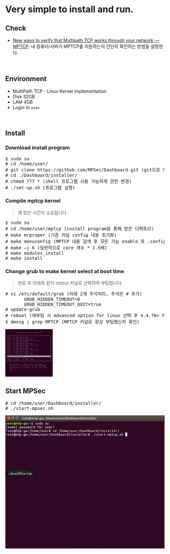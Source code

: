 # Very simple to install and run.

## Check

* [New ways to verify that Multipath TCP works through your network — MPTCP](http://blog.multipath-tcp.org/blog/html/2015/12/16/mptcp_tools.html): 내 컴퓨터/서버가 MPTCP를 지원하는지 간단히 확인하는 방법을 설명한다.



<br/>

## Environment

* MultiPath TCP - Linux Kernel implementation
* Disk 32GB
* LAM 4GB
* Login to `user`




<br/>

## Install

### Download install program

<pre>
$ sudo su
# cd /home/user/
# git clone https://github.com/MPSec/Dashboard.git (git으로 다운)
# cd ./Dashboard/installer/
# chmod 777 * (shell 프로그램 사용 가능하게 권한 변경)
# ./set-up.sh (프로그램 실행)
</pre>


### Compile mptcp kernel

> 꽤 많은 시간이 소요됩니다.

<pre>
$ sudo su
# cd /home/user/mptcp (install program을 통해 받은 디렉토리)
# make mrproper (기존 커널 config 내용 초기화)
# make menuconfig (MPTCP 내용 검색 후 모든 기능 enable 후 .config 파일에 저장)
# make –j 6 (일반적으로 core 개수 * 1.5배)
# make modules_install
# make install
</pre>

### Change grub to make kernel select at boot time

> 완료 후 아래와 같이 mptcp 커널로 선택하여 부팅합니다. 

<pre>
# vi /etc/default/grub (아래 2개 주석처리, 주석은 # 추가)
       GRUB_HIDDEN_TIMEOUT=0
       GRUB_HIDDEN_TIMEOUT_QUIT=true
# update-grub
# reboot (재부팅 시 Advanced option for linux 선택 후 4.4.70+ 커널 선택 후 부팅)
$ dmesg | grep MPTCP (MPTCP 커널로 정상 부팅했는지 확인)
</pre>


<img src="/md_images/mptcp-kernel.png" width="150px" height="150px"/>




<br/>

## Start MPSec

<pre>
# cd /home/user/Dashboard/installer/
# ./start-mpsec.sh
</pre>

![start-mpsec](/md_images/start-mpsec.gif)
